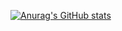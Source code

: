 <!-- [![Header](https://github.com/BinaryBun/BinaryBun/blob/main/pic/tan.jpg)](https://vk.com/im0502) -->

[![Anurag's GitHub stats](https://github-readme-stats.vercel.app/api?username=BinaryBun&show_icons=true&theme=radical&border_color=9afdf6)](https://github.com/BinaryBun)

